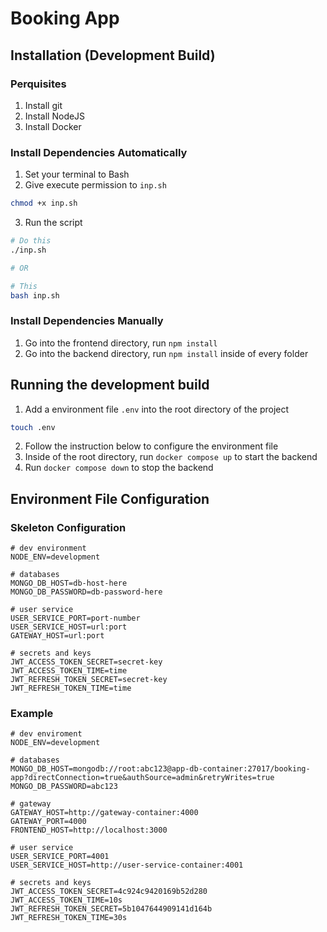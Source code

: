 # Booking App

## Installation (Development Build)

### Perquisites
1. Install git
2. Install NodeJS
3. Install Docker

### Install Dependencies Automatically
1. Set your terminal to Bash
2. Give execute permission to `inp.sh`
```bash
chmod +x inp.sh
```
3. Run the script
```bash
# Do this
./inp.sh

# OR

# This
bash inp.sh
```
### Install Dependencies Manually
1. Go into the frontend directory, run `npm install`
2. Go into the backend directory, run `npm install` inside of every folder

## Running the development build
1. Add a environment file `.env` into the root directory of the project
```bash
touch .env
```
2. Follow the instruction below to configure the environment file
3. Inside of the root directory, run `docker compose up` to start the backend
4. Run `docker compose down` to stop the backend

## Environment File Configuration

### Skeleton Configuration
```
# dev environment
NODE_ENV=development

# databases
MONGO_DB_HOST=db-host-here
MONGO_DB_PASSWORD=db-password-here

# user service
USER_SERVICE_PORT=port-number
USER_SERVICE_HOST=url:port
GATEWAY_HOST=url:port

# secrets and keys
JWT_ACCESS_TOKEN_SECRET=secret-key
JWT_ACCESS_TOKEN_TIME=time
JWT_REFRESH_TOKEN_SECRET=secret-key
JWT_REFRESH_TOKEN_TIME=time
```

### Example
```
# dev enviroment
NODE_ENV=development

# databases
MONGO_DB_HOST=mongodb://root:abc123@app-db-container:27017/booking-app?directConnection=true&authSource=admin&retryWrites=true
MONGO_DB_PASSWORD=abc123

# gateway
GATEWAY_HOST=http://gateway-container:4000
GATEWAY_PORT=4000
FRONTEND_HOST=http://localhost:3000

# user service
USER_SERVICE_PORT=4001
USER_SERVICE_HOST=http://user-service-container:4001

# secrets and keys
JWT_ACCESS_TOKEN_SECRET=4c924c9420169b52d280
JWT_ACCESS_TOKEN_TIME=10s
JWT_REFRESH_TOKEN_SECRET=5b1047644909141d164b
JWT_REFRESH_TOKEN_TIME=30s
```

